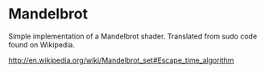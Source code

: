 Mandelbrot
==========

Simple implementation of a Mandelbrot shader. Translated from sudo code found on Wikipedia.

http://en.wikipedia.org/wiki/Mandelbrot_set#Escape_time_algorithm
